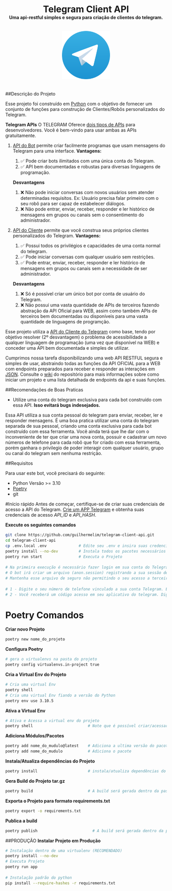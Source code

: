 <div>
    <h1 style="margin: 0; text-align: center;">Telegram Client API</h1>
    <p style="margin: 0; text-align: center;">
        <b>Uma api-restful simples e segura para criação de clientes do telegram.</b>
    </p>
    <p style="text-align: center; padding: 20px 0;">
        <img width="150" src="telegram_logo.svg" alt="telegram client api">
    </p>
</div>

##Descrição do Projeto

Esse projeto foi construído em [Python](https://www.python.org) com o objetivo de fornecer um conjunto de funções para construção de Clientes/Robôs personalizados do Telegram.

**Telegram APIs**
O TELEGRAM Oferece [dois tipos de APIs](https://core.telegram.org/api) para desenvolvedores. Você é bem-vindo para usar ambas as APIs gratuitamente.
1. [API do Bot](https://core.telegram.org/api#bot-api) permite criar facilmente programas que usam mensagens do Telegram para uma interface.
    **Vantagens:**
    1. ✅ Pode criar bots ilimitados com uma única conta do Telegram.
    2. ✅ API bem documentadas e robustas para diversas linguagens de programação.

    **Desvantagens**
    1. ❌ Não pode iniciar conversas com novos usuários sem atender determinadas requisitos. Ex: Usuário precisa falar primeiro com o seu robô para ser capaz de estabelecer diálogos.
    2. ❌ Não pode entrar, enviar, receber, responder e ler histórico de mensagens em grupos ou canais sem o consentimento do administrador. 

2. [API do Cliente](https://core.telegram.org/api#tdlib-build-your-own-telegram) permite que você construa seus próprios clientes personalizados do Telegram. 
    **Vantagens:**
    1. ✅ Possui todos os privilégios e capacidades de uma conta normal do telegram.
    2. ✅ Pode iniciar conversas com qualquer usuário sem restrições.
    3. ✅ Pode entrar, enviar, receber, responder e ler histórico de mensagens em grupos ou canais sem a necessidade de ser administrador.

    **Desvantagens**
    1. ❌ Só é possível criar um único bot por conta de usuário do Telegram.
    2. ❌ Não possui uma vasta quantidade de APIs de terceiros fazendo abstração da API Oficial para WEB, assim como também APIs de terceiros bem documentadas ou disponíveis para uma vasta quantidade de linguagens de programção.

Esse projeto utiliza a [API do Cliente do Telegram](https://core.telegram.org/api#tdlib-build-your-own-telegram) como base, tendo por objetivo resolver (2º desvantagem) o problema de acessibilidade a qualquer linguagem de programação (uma vez que disponível na WEB) e conceder uma API bem documentada e simples de utilizar.

Cumprimos nossa tarefa disponibilizando uma web API RESTFUL segura e simples de usar, abstraindo todas as funções da API OFICIAL para a WEB com endpoints preparados para receber e responder as interações em [JSON](https://www.json.org/json-en.html). Consulte o [wiki]() do repositório para mais informações sobre como iniciar um projeto e uma lista detalhada de endpoints da api e suas funções.

##Recomendações de Boas Praticas
- Utilize uma conta do telegram exclusiva para cada bot construído com essa API. **Isso evitará bugs indesejados.**

Essa API utiliza a sua conta pessoal do telegram para enviar, receber, ler e responder mensagens. É uma boa pratica utilizar uma conta do telegram separada de sua pessoal, criando uma conta exclusiva para cada bot construído com essa ferramenta. Você ainda terá que lhe dar com o inconveniente de ter que criar uma nova conta, possuir e cadastrar um novo números de telefone para cada robô que for criado com essa ferramenta, porém ganhara o privilegio de poder interagir com qualquer usuário, grupo ou canal do telegram sem nenhuma restrição.

##Requisitos

Para usar este bot, você precisará do seguinte:

- Python Versão >= 3.10
- [Poetry](https://github.com/python-poetry/poetry)
- git

#Início rápido
Antes de começar, certifique-se de criar suas credenciais de acesso a API do Telegram. [Crie um APP Telegram](my.telegram.org) e obtenha suas credenciais de acesso _API_ID_ e _API_HASH_.

**Execute os seguintes comandos**
```bash
git clone https://github.com/guilhermelim/telegram-client-api.git
cd telegram-client-api
cp .env.local .env              # Edite seu .env e insira suas credenciais API_ID e API_HASH.
poetry install --no-dev         # Instala todos os pacotes necessários do projeto
poetry run start                # Executa o Projeto

# Na primeira execução é necessário fazer login em sua conta do Telegram.
# O bot irá criar um arquivo (anon.session) registrando a sua sessão de login. 
# Mantenha esse arquivo de seguro não permitindo o seu acesso a terceiros.

# 1 - Digite o seu número de telefone vinculado a sua conta Telegram. Exemplo: 5585912341234
# 2 - Você receberá um código acesso em seu aplicativo do telegram. Digite o código. Exemplo: 12345
```

# Poetry Comandos

**Criar novo Projeto**
```bash
poetry new nome_do_projeto
```

**Configura Poetry**
```bash
# gera o virtualenvs na pasta do projeto
poetry config virtualenvs.in-project true
```

**Cria a Virtual Env do Projeto**
```bash
# Cria uma virtual Env
poetry shell
# Cria uma virtual Env fiando a versão do Python
poetry env use 3.10.5
```

**Ativa a Virtual Env**
```bash
# Ativa e Acessa a virtual env do projeto
poetry shell                        # Note que é possível criar/acessar a virtualenv com o mesmo comando
```

**Adiciona Módulos/Pacotes**
```bash
poetry add nome_do_mudulo@latest    # Adiciona a ultima versão do pacote
poetry add nome_do_mudulo           # Adiciona o pacote
```

**Instala/Atualiza dependências do Projeto**
```bash
poetry install                      # instala/atualiza dependências do seu projeto (execute quando adicionar um novo pacote)
```

**Gera Build do Projeto tar.gz**
```bash
poetry build                        # A build será gerada dentro da pasta dist
```

**Exporta o Projeto para formato requirements.txt**
```bash
poetry export -o requirements.txt
```

**Publica a build**
```bash
poetry publish                        # A build será gerada dentro da pasta dist
```


##PRODUÇÃO
**Instalar Projeto em Produção**
```bash
# Instalação dentro de uma virtualenv (RECOMENDADO)
poetry install --no-dev
# Executa Projeto
poetry run app

# Instalação padrão do python
pip install --require-hashes -r requirements.txt
```
